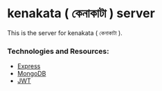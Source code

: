 # kenakata ( কেনাকাটা ) server

This is the server for kenakata ( কেনাকাটা ). 

### Technologies and Resources:

- [Express](https://expressjs.com)
- [MongoDB](https://cloud.mongodb.com)
- [JWT](https://jwt.io/libraries?language=Node.js)